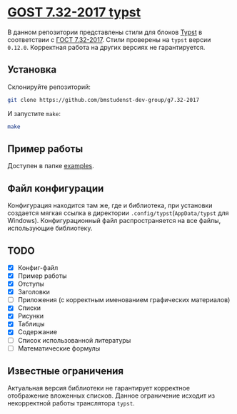 # [GOST 7.32-2017 typst](https://github.com/pluttan/g7.32-2017)

В данном репозитории представлены стили для блоков [Typst](https://typst.app) в соответствии с [ГОСТ 7.32-2017](https://github.com/bmstudenst-dev-group/typst-g7.32-2017/blob/main/g7.32_2017.pdf). Стили проверены на `typst` версии `0.12.0`. Корректная работа на других версиях не гарантируется.

## Установка

Склонируйте репозиторий:

```bash
git clone https://github.com/bmstudenst-dev-group/g7.32-2017
```

И запустите `make`:

```bash
make
```

## Пример работы

Доступен в папке [examples](https://github.com/bmstudenst-dev-group/g7.32-2017/tree/main/examples).

## Файл конфигурации

Конфигурация находится там же, где и библиотека, при установки создается мягкая ссылка в директории `.config/typst`(`AppData/typst` для Windows). Конфигурационный файл распространяется на все файлы, использующие библиотеку. 

## TODO

- [x] Конфиг-файл
- [X] Пример работы
- [X] Отступы
- [X] Заголовки
- [ ] Приложения (с корректным именованием графических материалов)
- [X] Списки
- [X] Рисунки
- [X] Таблицы
- [X] Содержание
- [ ] Список использованной литературы
- [ ] Математические формулы

## Известные ограничения

Актуальная версия библиотеки не гарантирует корректное отображение вложенных списков. Данное ограничение исходит из некорректной работы транслятора `typst`.
